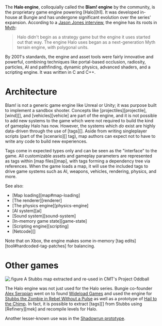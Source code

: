 The **Halo engine**, colloquially called the **Blam! engine** by the community, is the proprietary game engine powering [Halo][h1]. It was developed in-house at Bungie and has undergone significant evolution over the series' expansion. According to a [Jason Jones interview][jones-interview], the engine has its roots in [Myth][]:

> Halo didn't begin as a strategy game but the engine it uses started out that way. The engine Halo uses began as a next-generation Myth terrain engine, with polygonal units.

By 2001's standards, the engine and asset tools were fairly innovative and powerful, combining techniques like portal-based occlusion, radiosity, particles, AI and pathfinding, dynamic physics, advanced shaders, and a scripting engine. It was written in C and C++.

# Architecture
Blam! is not a generic game engine like Unreal or Unity; it was purpose built to implement a sandbox shooter. Concepts like [projectiles][projectile], [wind][], and [vehicles][vehicle] are part of the engine, and it is not possible to add new systems to the game which were not required to build the kind of gameplay Halo has now. However, the systems which _do_ exist are highly data-driven through the use of [tags][]. Aside from writing singleplayer scripts (part of the [scenario][] tag), map authors can expect not to have to write any code to build new experiences.

Tags come in expected types only and can be seen as the "interface" to the game. All customizable assets and gameplay parameters are represented as tags within [map files][map], with tags forming a dependency tree via references. When the game loads a map, it will use the included tags to drive game systems such as AI, weapons, vehicles, rendering, physics, and more.

See also:

* [Map loading][map#map-loading]
* [The renderer][renderer]
* [The physics engine][physics-engine]
* [AI system][ai]
* [Sound system][sound-system]
* [In-memory game state][game-state]
* [Scripting engine][scripting]
* [Netcode][]

Note that on Xbox, the engine makes some in-memory [tag edits][tool#hardcoded-tag-patches] for balancing.

# Other games

![.figure A Stubbs map extracted and re-used in CMT's Project Oddball](stubbs.jpg)

The Halo engine was not just used for the Halo series. Bungie co-founder [Alex Seropian][alex] went on to found [Wideload Games][wideload] and used the engine for [Stubbs the Zombie in Rebel Without a Pulse][stubbs] as well as a prototype of [Hail to the Chimp][chimp-proto]. In fact, it is possible to extract [tags][] from Stubbs using [Refinery][mek] and recompile levels for Halo.

Another lesser-known use was in the [Shadowrun prototype][shadowrun-prototype].

[stubbs]: https://en.wikipedia.org/wiki/Stubbs_the_Zombie_in_Rebel_Without_a_Pulse
[wideload]: https://en.wikipedia.org/wiki/Wideload_Games
[alex]: https://en.wikipedia.org/wiki/Alex_Seropian
[chimp-proto]: https://hiddenpalace.org/Hail_to_the_Chimp_(Nov_15,_2006_prototype)
[shadowrun-prototype]: https://www.youtube.com/watch?v=I-uJLTLqYpA
[jones-interview]: https://web.archive.org/web/20000815110240/http://www.insidemacgames.com/features/99/jones/jones.shtml
[myth]: https://en.wikipedia.org/wiki/Myth_(series)
